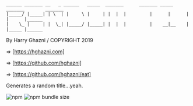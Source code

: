 ```
______ _______ __   _ ______   _____  _______      _______ _____ _______        _______
|_____/ |_____| | \  | |     \ |     | |  |  |         |      |      |    |      |______
|    \_ |     | |  \_| |_____/ |_____| |  |  |         |    __|__    |    |_____ |______
```

 By Harry Ghazni / COPYRIGHT 2019

=> [https://hghazni.com]

=> [https://github.com/hghazni]

=> [https://github.com/hghazni/eat]

Generates a random title...yeah.

![npm](https://img.shields.io/npm/v/@hghazni/random-title.svg) ![npm bundle size](https://img.shields.io/bundlephobia/min/@hghazni/random-title.svg)